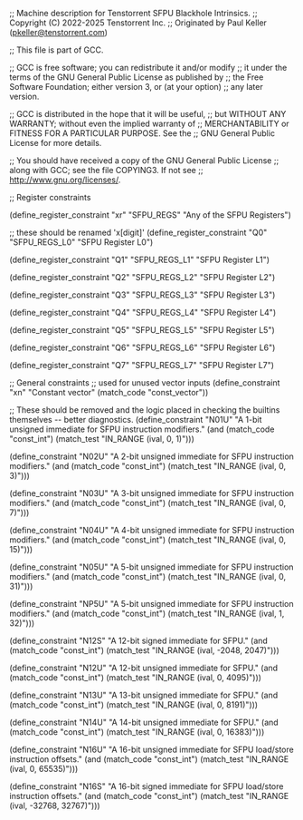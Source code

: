 ;; Machine description for Tenstorrent SFPU Blackhole Intrinsics.
;; Copyright (C) 2022-2025 Tenstorrent Inc.
;; Originated by Paul Keller (pkeller@tenstorrent.com)

;; This file is part of GCC.

;; GCC is free software; you can redistribute it and/or modify
;; it under the terms of the GNU General Public License as published by
;; the Free Software Foundation; either version 3, or (at your option)
;; any later version.

;; GCC is distributed in the hope that it will be useful,
;; but WITHOUT ANY WARRANTY; without even the implied warranty of
;; MERCHANTABILITY or FITNESS FOR A PARTICULAR PURPOSE.  See the
;; GNU General Public License for more details.

;; You should have received a copy of the GNU General Public License
;; along with GCC; see the file COPYING3.  If not see
;; <http://www.gnu.org/licenses/>.

;; Register constraints

(define_register_constraint "xr" "SFPU_REGS"
  "Any of the SFPU Registers")

;; these should be renamed 'x[digit]'
(define_register_constraint "Q0" "SFPU_REGS_L0"
  "SFPU Register L0")

(define_register_constraint "Q1" "SFPU_REGS_L1"
  "SFPU Register L1")

(define_register_constraint "Q2" "SFPU_REGS_L2"
  "SFPU Register L2")

(define_register_constraint "Q3" "SFPU_REGS_L3"
  "SFPU Register L3")

(define_register_constraint "Q4" "SFPU_REGS_L4"
  "SFPU Register L4")

(define_register_constraint "Q5" "SFPU_REGS_L5"
  "SFPU Register L5")

(define_register_constraint "Q6" "SFPU_REGS_L6"
  "SFPU Register L6")

(define_register_constraint "Q7" "SFPU_REGS_L7"
  "SFPU Register L7")

;; General constraints
;; used for unused vector inputs
(define_constraint "xn"
  "Constant vector"
  (match_code "const_vector"))

;; These should be removed and the logic placed in checking the builtins themselves -- better diagnostics.
(define_constraint "N01U"
  "A 1-bit unsigned immediate for SFPU instruction modifiers."
  (and (match_code "const_int")
       (match_test "IN_RANGE (ival, 0, 1)")))

(define_constraint "N02U"
  "A 2-bit unsigned immediate for SFPU instruction modifiers."
  (and (match_code "const_int")
       (match_test "IN_RANGE (ival, 0, 3)")))

(define_constraint "N03U"
  "A 3-bit unsigned immediate for SFPU instruction modifiers."
  (and (match_code "const_int")
       (match_test "IN_RANGE (ival, 0, 7)")))

(define_constraint "N04U"
  "A 4-bit unsigned immediate for SFPU instruction modifiers."
  (and (match_code "const_int")
       (match_test "IN_RANGE (ival, 0, 15)")))

(define_constraint "N05U"
  "A 5-bit unsigned immediate for SFPU instruction modifiers."
  (and (match_code "const_int")
       (match_test "IN_RANGE (ival, 0, 31)")))

(define_constraint "NP5U"
  "A 5-bit unsigned immediate for SFPU instruction modifiers."
  (and (match_code "const_int")
       (match_test "IN_RANGE (ival, 1, 32)")))

(define_constraint "N12S"
  "A 12-bit signed immediate for SFPU."
  (and (match_code "const_int")
       (match_test "IN_RANGE (ival, -2048, 2047)")))

(define_constraint "N12U"
  "A 12-bit unsigned immediate for SFPU."
  (and (match_code "const_int")
       (match_test "IN_RANGE (ival, 0, 4095)")))

(define_constraint "N13U"
  "A 13-bit unsigned immediate for SFPU."
  (and (match_code "const_int")
       (match_test "IN_RANGE (ival, 0, 8191)")))

(define_constraint "N14U"
  "A 14-bit unsigned immediate for SFPU."
  (and (match_code "const_int")
       (match_test "IN_RANGE (ival, 0, 16383)")))

(define_constraint "N16U"
  "A 16-bit unsigned immediate for SFPU load/store instruction offsets."
  (and (match_code "const_int")
       (match_test "IN_RANGE (ival, 0, 65535)")))

(define_constraint "N16S"
  "A 16-bit signed immediate for SFPU load/store instruction offsets."
  (and (match_code "const_int")
       (match_test "IN_RANGE (ival, -32768, 32767)")))
